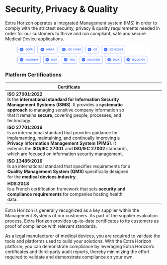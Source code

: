 # Security, Privacy & Quality

Extra Horizon operates a Integrated Management system (IMS) in order to comply with the strictest security, privacy & quality requirements needed in order for our customers to thrive and run compliant, safe and secure Medical Device applications.

<figure><img src="../../.gitbook/assets/RPM Remote Patient Monitoring Compliance GDPR HIPAA ISO13485 CE IEC62304 HDS HDH MDR DIGA ISO27001 ISO27701 EUCLOUDCOC.png" alt=""><figcaption></figcaption></figure>

### Platform Certifications

<table><thead><tr><th width="450.171875">Certificate</th><th></th></tr></thead><tbody><tr><td><strong>ISO 27001:2022</strong><br><strong>I</strong>s the <strong>international standard for Information Security Management Systems (ISMS)</strong>. It provides a <strong>systematic approach</strong> to managing sensitive company information so that it remains <strong>secure</strong>, covering people, processes, and technology.</td><td><div><figure><img src="../../.gitbook/assets/BC Certified logo_ISO 27001-2022 RVA_ENG.png" alt=""><figcaption></figcaption></figure></div></td></tr><tr><td><strong>ISO 27701:2019</strong><br>Is an international standard that provides guidance for implementing, maintaining, and continually improving a <strong>Privacy Information Management System (PIMS)</strong>. It extends the <strong>ISO/IEC 27001</strong> and <strong>ISO/IEC 27002</strong> standards, which are focused on information security management.</td><td><div><figure><img src="../../.gitbook/assets/image (28).png" alt=""><figcaption></figcaption></figure></div></td></tr><tr><td><strong>ISO 13485:2016</strong><br><strong>I</strong>s an international standard that specifies requirements for a <strong>Quality Management System (QMS)</strong> specifically designed for the <strong>medical devices industry</strong>.</td><td><div><figure><img src="../../.gitbook/assets/image (29).png" alt=""><figcaption></figcaption></figure></div></td></tr><tr><td><strong>HDS:2018</strong><br><strong>I</strong>s a French certification framework that sets <strong>security and compliance requirements</strong> for companies hosting health data.</td><td><div><figure><img src="../../.gitbook/assets/image (30).png" alt=""><figcaption></figcaption></figure></div></td></tr></tbody></table>

Extra Horizon is generally recognized as a key supplier within the Management Systems of our customers. As part of the supplier evaluation process, Extra Horizon provides up-to-date certificates to its customers as proof of compliance with relevant standards.

As a legal manufacturer of medical devices, you are required to validate the tools and platforms used to build your solutions. With the Extra Horizon platform, you can demonstrate compliance by leveraging Extra Horizon’s certificates and third-party audit reports, thereby minimizing the effort required to validate and demonstrate compliance on your own.















